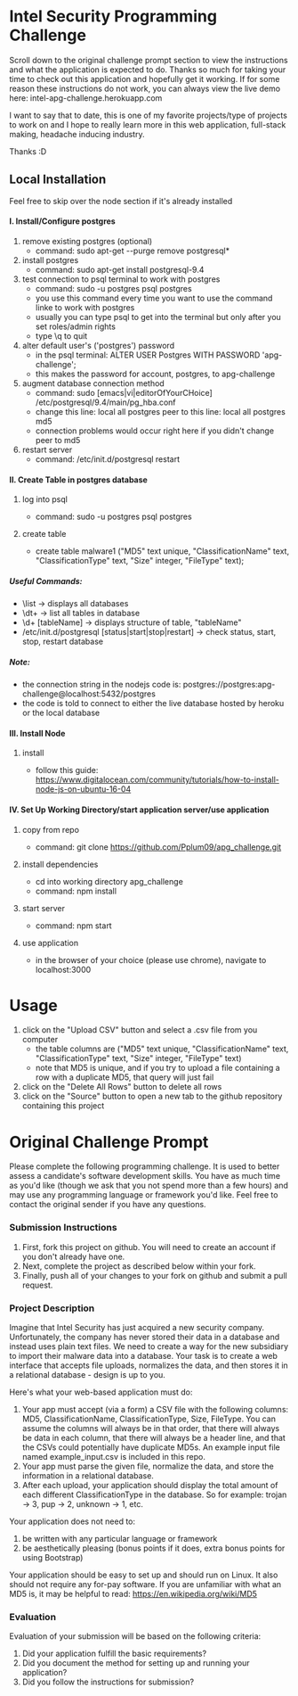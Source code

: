 # Intel Security Programming Challenge

Scroll down to the original challenge prompt section to view the instructions and what the application is expected to do. Thanks so much for taking your time to check out this application and hopefully get it working. If for some reason these instructions
do not work, you can always view the live demo here: intel-apg-challenge.herokuapp.com

I want to say that to date, this is one of my favorite projects/type of projects to work on and I hope to really learn more in this
web application, full-stack making, headache inducing industry.

Thanks :D

## Local Installation

Feel free to skip over the node section if it's already installed

#### I. Install/Configure postgres
   1. remove existing postgres (optional)
      - command: sudo apt-get --purge remove postgresql\*
   2. install postgres
      - command: sudo apt-get install postgresql-9.4
   3. test connection to psql terminal to work with postgres
      - command: sudo -u postgres psql postgres
      - you use this command every time you want to use
        the command linke to work with postgres
      - usually you can type psql to get into the terminal
        but only after you set roles/admin rights
      - type \q to quit
   4. alter default user's ('postgres') password
      - in the psql terminal: ALTER USER Postgres WITH PASSWORD 'apg-challenge';
      - this makes the password for account, postgres, to apg-challenge
   5. augment database connection method
      - command: sudo [emacs|vi|editorOfYourCHoice] /etc/postgresql/9.4/main/pg_hba.conf
      - change this line: local   all             postgres                                peer
        to this line:     local   all             postgres                                md5
      - connection problems would occur right here if you didn't change peer to md5
   6. restart server
      - command: /etc/init.d/postgresql restart
      
#### II. Create Table in postgres database

   1. log into psql

      - command: sudo -u postgres psql postgres 

   2. create table

      - create table malware1 ("MD5" text unique, "ClassificationName" text, "ClassificationType" text, "Size" integer, "FileType" text);

   ##### Useful Commands:
   
   * \list						 -> displays all databases
   * \dt+	       		   	       		    	 -> list all tables in database
   * \d+ [tableName]	   	       	    	    	 -> displays structure of table, "tableName"
   * /etc/init.d/postgresql [status|start|stop|restart]    -> check status, start, stop, restart database

   ##### Note:

* the connection string in the nodejs code is: postgres://postgres:apg-challenge@localhost:5432/postgres
 * the code is told to connect to either the live database hosted by heroku or the local database

#### III. Install Node

   1. install

      - follow this guide: https://www.digitalocean.com/community/tutorials/how-to-install-node-js-on-ubuntu-16-04

#### IV. Set Up Working Directory/start application server/use application

   1. copy from repo

      - command: git clone https://github.com/Pplum09/apg_challenge.git

   2. install dependencies

      - cd into working directory apg_challenge
      - command: npm install

   3. start server

      - command: npm start

   4. use application

      - in the browser of your choice (please use chrome), navigate to localhost:3000
# Usage

1. click on the "Upload CSV" button and select a .csv file from you computer
    * the table columns are ("MD5" text unique, "ClassificationName" text, "ClassificationType" text, "Size" integer, "FileType" text)
    * note that MD5 is unique, and if you try to upload a file containing a row with a duplicate MD5, that query will just fail
2. click on the "Delete All Rows" button to delete all rows
3. click on the "Source" button to open a new tab to the github repository containing this project

# Original Challenge Prompt

Please complete the following programming challenge.  It is used to better assess a candidate's software development skills.   You have as much time as you'd like (though we ask that you not spend more than a few hours) and may use any programming language or framework you'd like.  Feel free to contact the original sender if you have any questions.

### Submission Instructions
1. First, fork this project on github.  You will need to create an account if you don't already have one.
1. Next, complete the project as described below within your fork.
1. Finally, push all of your changes to your fork on github and submit a pull request.

### Project Description
Imagine that Intel Security has just acquired a new security company.  Unfortunately, the company has never stored their data in a database and instead uses plain text files.  We need to create a way for the new subsidiary to import their malware data into a database.  Your task is to create a web interface that accepts file uploads, normalizes the data, and then stores it in a relational database - design is up to you.

Here's what your web-based application must do:

1. Your app must accept (via a form) a CSV file with the following columns: MD5, ClassificationName, ClassificationType, Size, FileType.  You can assume the columns will always be in that order, that there will always be data in each column, that there will always be a header line, and that the CSVs could potentially have duplicate MD5s.  An example input file named example_input.csv is included in this repo.
1. Your app must parse the given file, normalize the data, and store the information in a relational database.
1. After each upload, your application should display the total amount of each different ClassificationType in the database.  So for example: trojan -> 3, pup -> 2, unknown -> 1, etc.

Your application does not need to:

1. be written with any particular language or framework
1. be aesthetically pleasing (bonus points if it does, extra bonus points for using Bootstrap)

Your application should be easy to set up and should run on Linux.  It also should not require any for-pay software.  If you are unfamiliar with what an MD5 is, it may be helpful to read: https://en.wikipedia.org/wiki/MD5

### Evaluation
Evaluation of your submission will be based on the following criteria:

1. Did your application fulfill the basic requirements?
1. Did you document the method for setting up and running your application?
1. Did you follow the instructions for submission?
